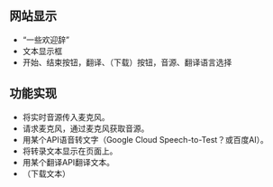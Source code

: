 ## 网站显示

- “一些欢迎辞”
- 文本显示框
- 开始、结束按钮，翻译、（下载）按钮，音源、翻译语言选择

## 功能实现

- 将实时音源传入麦克风。
- 请求麦克风，通过麦克风获取音源。
- 用某个API语音转文字（Google Cloud Speech-to-Test？或百度AI）。
- 将转录文本显示在页面上。
- 用某个翻译API翻译文本。
- （下载文本）
